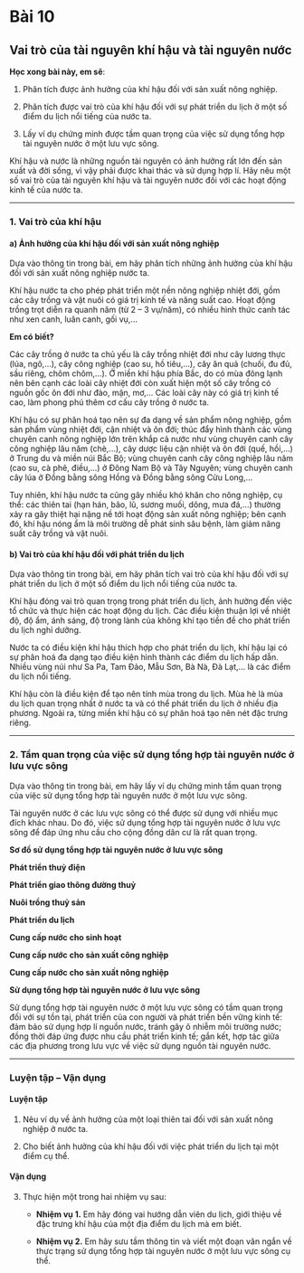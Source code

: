 # Bài 10
## Vai trò của tài nguyên khí hậu và tài nguyên nước

**Học xong bài này, em sẽ**:

1. Phân tích được ảnh hưởng của khí hậu đối với sản xuất nông nghiệp.

2. Phân tích được vai trò của khí hậu đối với sự phát triển du lịch ở một số điểm du lịch nổi tiếng của nước ta.

3. Lấy ví dụ chứng minh được tầm quan trọng của việc sử dụng tổng hợp tài nguyên nước ở một lưu vực sông.

Khí hậu và nước là những nguồn tài nguyên có ảnh hưởng rất lớn đến sản xuất và đời sống, vì vậy phải được khai thác và sử dụng hợp lí. Hãy nêu một số vai trò của tài nguyên khí hậu và tài nguyên nước đối với các hoạt động kinh tế của nước ta.

---

### 1. Vai trò của khí hậu
#### a) Ảnh hưởng của khí hậu đối với sản xuất nông nghiệp

Dựa vào thông tin trong bài, em hãy phân tích những ảnh hưởng của khí hậu đối với sản xuất nông nghiệp nước ta.

Khí hậu nước ta cho phép phát triển một nền nông nghiệp nhiệt đới, gồm các cây trồng và vật nuôi có giá trị kinh tế và năng suất cao. Hoạt động trồng trọt diễn ra quanh năm (từ 2 – 3 vụ/năm), có nhiều hình thức canh tác như xen canh, luân canh, gối vụ,...

**Em có biết?**

Các cây trồng ở nước ta chủ yếu là cây trồng nhiệt đới như cây lương thực (lúa, ngô,...), cây công nghiệp (cao su, hồ tiêu,...), cây ăn quả (chuối, đu đủ, sầu riêng, chôm chôm,...). Ở miền khí hậu phía Bắc, do có mùa đông lạnh nên bên cạnh các loài cây nhiệt đới còn xuất hiện một số cây trồng có nguồn gốc ôn đới như đào, mận, mơ,... Các loài cây này có giá trị kinh tế cao, làm phong phú thêm cơ cấu cây trồng ở nước ta.

Khí hậu có sự phân hoá tạo nên sự đa dạng về sản phẩm nông nghiệp, gồm sản phẩm vùng nhiệt đới, cận nhiệt và ôn đới; thúc đẩy hình thành các vùng chuyên canh nông nghiệp lớn trên khắp cả nước như vùng chuyên canh cây công nghiệp lâu năm (chè,...), cây dược liệu cận nhiệt và ôn đới (quế, hồi,...) ở Trung du và miền núi Bắc Bộ; vùng chuyên canh cây công nghiệp lâu năm (cao su, cà phê, điều,...) ở Đông Nam Bộ và Tây Nguyên; vùng chuyên canh cây lúa ở Đồng bằng sông Hồng và Đồng bằng sông Cửu Long,...

Tuy nhiên, khí hậu nước ta cũng gây nhiều khó khăn cho nông nghiệp, cụ thể: các thiên tai (hạn hán, bão, lũ, sương muối, dông, mưa đá,...) thường xảy ra gây thiệt hại nặng nề tới hoạt động sản xuất nông nghiệp; bên cạnh đó, khí hậu nóng ẩm là môi trường dễ phát sinh sâu bệnh, làm giảm năng suất cây trồng và vật nuôi.

#### b) Vai trò của khí hậu đối với phát triển du lịch

Dựa vào thông tin trong bài, em hãy phân tích vai trò của khí hậu đối với sự phát triển du lịch ở một số điểm du lịch nổi tiếng của nước ta.

Khí hậu đóng vai trò quan trọng trong phát triển du lịch, ảnh hưởng đến việc tổ chức và thực hiện các hoạt động du lịch. Các điều kiện thuận lợi về nhiệt độ, độ ẩm, ánh sáng, độ trong lành của không khí tạo tiền đề cho phát triển du lịch nghỉ dưỡng.

Nước ta có điều kiện khí hậu thích hợp cho phát triển du lịch, khí hậu lại có sự phân hoá đa dạng tạo điều kiện hình thành các điểm du lịch hấp dẫn. Nhiều vùng núi như Sa Pa, Tam Đảo, Mẫu Sơn, Bà Nà, Đà Lạt,... là các điểm du lịch nổi tiếng.

Khí hậu còn là điều kiện để tạo nên tính mùa trong du lịch. Mùa hè là mùa du lịch quan trọng nhất ở nước ta và có thể phát triển du lịch ở nhiều địa phương. Ngoài ra, từng miền khí hậu có sự phân hoá tạo nên nét đặc trưng riêng.

---

### 2. Tầm quan trọng của việc sử dụng tổng hợp tài nguyên nước ở lưu vực sông

Dựa vào thông tin trong bài, em hãy lấy ví dụ chứng minh tầm quan trọng của việc sử dụng tổng hợp tài nguyên nước ở một lưu vực sông.

Tài nguyên nước ở các lưu vực sông có thể được sử dụng với nhiều mục đích khác nhau. Do đó, việc sử dụng tổng hợp tài nguyên nước ở lưu vực sông để đáp ứng nhu cầu cho cộng đồng dân cư là rất quan trọng.

**Sơ đồ sử dụng tổng hợp tài nguyên nước ở lưu vực sông**

**Phát triển thuỷ điện**

**Phát triển giao thông đường thuỷ**

**Nuôi trồng thuỷ sản**

**Phát triển du lịch**

**Cung cấp nước cho sinh hoạt**

**Cung cấp nước cho sản xuất công nghiệp**

**Cung cấp nước cho sản xuất nông nghiệp**

**Sử dụng tổng hợp tài nguyên nước ở lưu vực sông**

Sử dụng tổng hợp tài nguyên nước ở một lưu vực sông có tầm quan trọng đối với sự tồn tại, phát triển của con người và phát triển bền vững kinh tế: đảm bảo sử dụng hợp lí nguồn nước, tránh gây ô nhiễm môi trường nước; đồng thời đáp ứng được nhu cầu phát triển kinh tế; gắn kết, hợp tác giữa các địa phương trong lưu vực về việc sử dụng nguồn tài nguyên nước.

---

### Luyện tập – Vận dụng
#### Luyện tập

1. Nêu ví dụ về ảnh hưởng của một loại thiên tai đối với sản xuất nông nghiệp ở nước ta.

2. Cho biết ảnh hưởng của khí hậu đối với việc phát triển du lịch tại một điểm cụ thể.

#### Vận dụng

3. Thực hiện một trong hai nhiệm vụ sau:
    *   **Nhiệm vụ 1.** Em hãy đóng vai hướng dẫn viên du lịch, giới thiệu về đặc trưng khí hậu của một địa điểm du lịch mà em biết.

    *   **Nhiệm vụ 2.** Em hãy sưu tầm thông tin và viết một đoạn văn ngắn về thực trạng sử dụng tổng hợp tài nguyên nước ở một lưu vực sông cụ thể.
